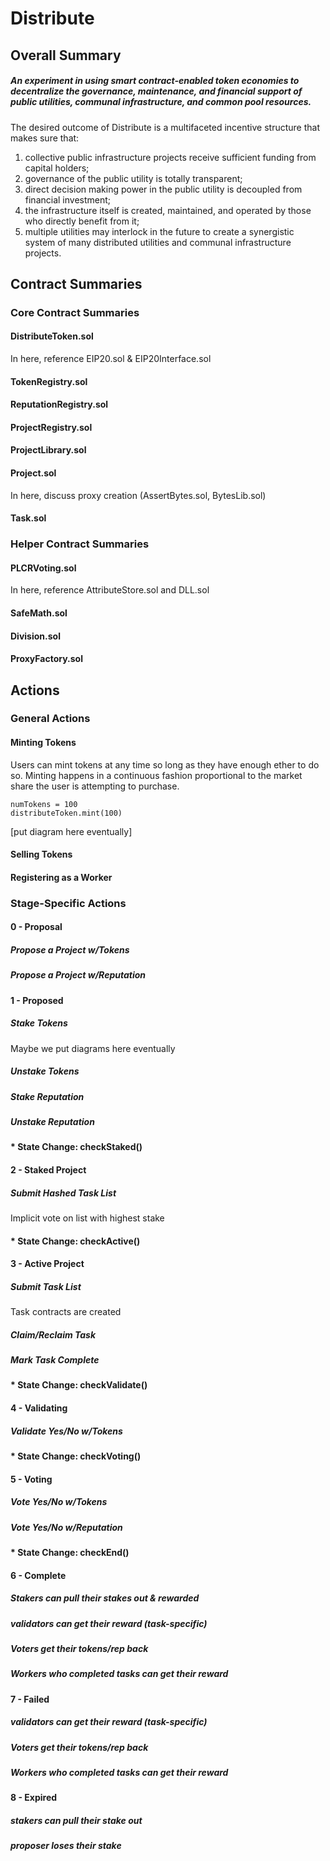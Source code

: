 # Distribute

## Overall Summary

##### An experiment in using smart contract-enabled token economies to decentralize the governance, maintenance, and financial support of public utilities, communal infrastructure, and common pool resources.

The desired outcome of Distribute is a multifaceted incentive structure that makes sure that:

1. collective public infrastructure projects receive sufficient funding from capital holders;
2. governance of the public utility is totally transparent;
3. direct decision making power in the public utility is decoupled from financial investment;
4. the infrastructure itself is created, maintained, and operated by those who directly benefit from it;
5. multiple utilities may interlock in the future to create a synergistic system of many distributed utilities and communal infrastructure projects.

## Contract Summaries

### Core Contract Summaries

#### DistributeToken.sol

In here, reference EIP20.sol & EIP20Interface.sol

#### TokenRegistry.sol

#### ReputationRegistry.sol

#### ProjectRegistry.sol

#### ProjectLibrary.sol

#### Project.sol

In here, discuss proxy creation (AssertBytes.sol, BytesLib.sol)

#### Task.sol

### Helper Contract Summaries

#### PLCRVoting.sol

In here, reference AttributeStore.sol and DLL.sol

#### SafeMath.sol

#### Division.sol

#### ProxyFactory.sol

## Actions

### General Actions

#### Minting Tokens

Users can mint tokens at any time so long as they have enough ether to do so. Minting happens in a continuous fashion proportional to the market share the user is attempting to purchase.

```
numTokens = 100
distributeToken.mint(100)  
```

[put diagram here eventually]

#### Selling Tokens

#### Registering as a Worker

### Stage-Specific Actions

#### 0 - Proposal

##### Propose a Project w/Tokens

##### Propose a Project w/Reputation

#### 1 - Proposed

##### Stake Tokens

Maybe we put diagrams here eventually

##### Unstake Tokens

##### Stake Reputation

##### Unstake Reputation

#### * State Change: checkStaked()

#### 2 - Staked Project

##### Submit Hashed Task List

Implicit vote on list with highest stake

#### * State Change: checkActive()

#### 3 - Active Project

##### Submit Task List

Task contracts are created

##### Claim/Reclaim Task

##### Mark Task Complete

#### * State Change: checkValidate()

#### 4 - Validating

##### Validate Yes/No w/Tokens

#### * State Change: checkVoting()

#### 5 - Voting

##### Vote Yes/No w/Tokens

##### Vote Yes/No w/Reputation

#### * State Change: checkEnd()

#### 6 - Complete

##### Stakers can pull their stakes out & rewarded

##### validators can get their reward (task-specific)

##### Voters get their tokens/rep back

##### Workers who completed tasks can get their reward

#### 7 - Failed

##### validators can get their reward (task-specific)

##### Voters get their tokens/rep back

##### Workers who completed tasks can get their reward

#### 8 - Expired

##### stakers can pull their stake out

##### proposer loses their stake
